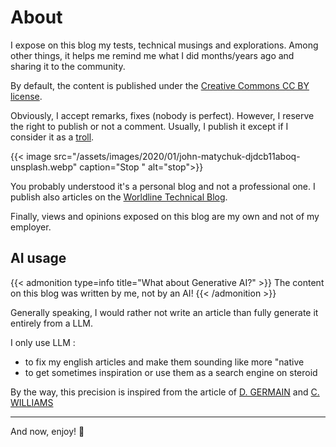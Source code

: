 # About


I expose on this blog my tests, technical musings and explorations.
Among other things, it helps me remind me what I did months/years ago and sharing it to the community.

By default, the content is published under the [Creative Commons CC BY license](https://creativecommons.org/licenses/by/4.0/).

Obviously, I accept remarks, fixes (nobody is perfect). However, I reserve the right to publish or not a comment.
Usually, I publish it except if I consider it as a [troll](https://en.wikipedia.org/wiki/Troll_(slang)).

{{< image src="/assets/images/2020/01/john-matychuk-djdcb11aboq-unsplash.webp" caption="Stop " alt="stop">}}

You probably understood it's a personal blog and not a professional one.
I publish also articles on the [Worldline Technical Blog](https://blog.worldline.tech/).

Finally, views and opinions exposed on this blog are my own and not of my employer.

## AI usage

{{< admonition type=info title="What about Generative AI?" >}}
The content on this blog was written by me, not by an AI!
{{< /admonition >}}

Generally speaking, I would rather not write an article than fully generate it entirely from a LLM.

I only use LLM :
- to fix my english articles and make them sounding like more "native
- to get sometimes inspiration or use them as a search engine on steroid

By the way, this precision is inspired from the article of [D. GERMAIN](https://blog.zwindler.fr/ai-manifesto/) and [C. WILLIAMS](https://cassidoo.co/ai/)

___

And now, enjoy! 🙂

